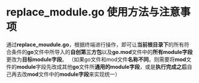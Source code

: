 # replace_module.go 使用方法与注意事项
通过**replace_moudule.go**，根据终端进行操作，即可让**当前根目录下**的所有符合条件的**go**文件中所导入的**自创第三方包**以及**go.mod**文件中的**所有module字段**更改为**目标module字段**。
（如果go文件和mod文件**名称不同**，则需要将**mod**文件的**module**字段先改成其他**go**文件所**通用的module字段**，或是**执行完成之后**自己再去改**mod**文件中的**module字段**来实现统一）
